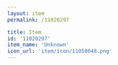 ```yaml
---
layout: item
permalink: /11020297

title: Item
id: '11020297'
item_name: 'Unknown'
icon_url: 'item/icon/11050048.png'
---
```

